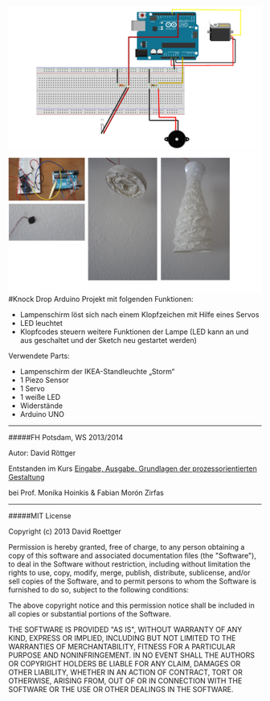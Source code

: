 ![fritzing-layout](fritzing-layout.png)  
![image](screenshot.png)  
#Knock Drop
Arduino Projekt mit folgenden Funktionen:   
* Lampenschirm löst sich nach einem Klopfzeichen mit Hilfe eines Servos  
* LED leuchtet  
* Klopfcodes steuern weitere Funktionen der Lampe (LED kann an und aus geschaltet und der Sketch neu gestartet werden)  

Verwendete Parts:  
* Lampenschirm der IKEA-Standleuchte „Storm“  
* 1 Piezo Sensor  
* 1 Servo  
* 1 weiße LED  
* Widerstände  
* Arduino UNO  

---

#####FH Potsdam, WS 2013/2014 

Autor: David Röttger

Entstanden im Kurs [Eingabe, Ausgabe. Grundlagen der prozessorientierten Gestaltung](https://incom.org/workspace/4693)

bei Prof. Monika Hoinkis & Fabian Morón Zirfas

---

#####MIT License

Copyright (c) 2013 David Roettger

Permission is hereby granted, free of charge, to any person obtaining a copy of this software and associated documentation files (the "Software"), to deal in the Software without restriction, including without limitation the rights to use, copy, modify, merge, publish, distribute, sublicense, and/or sell copies of the Software, and to permit persons to whom the Software is furnished to do so, subject to the following conditions:

The above copyright notice and this permission notice shall be included in all copies or substantial portions of the Software.

THE SOFTWARE IS PROVIDED "AS IS", WITHOUT WARRANTY OF ANY KIND, EXPRESS OR IMPLIED, INCLUDING BUT NOT LIMITED TO THE WARRANTIES OF MERCHANTABILITY, FITNESS FOR A PARTICULAR PURPOSE AND NONINFRINGEMENT. IN NO EVENT SHALL THE AUTHORS OR COPYRIGHT HOLDERS BE LIABLE FOR ANY CLAIM, DAMAGES OR OTHER LIABILITY, WHETHER IN AN ACTION OF CONTRACT, TORT OR OTHERWISE, ARISING FROM, OUT OF OR IN CONNECTION WITH THE SOFTWARE OR THE USE OR OTHER DEALINGS IN THE SOFTWARE.
